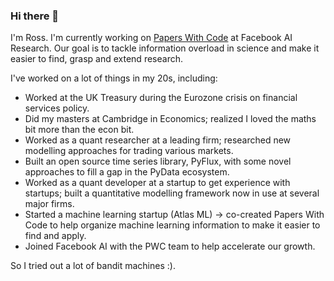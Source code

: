 ### Hi there 👋

I'm Ross. I'm currently working on [Papers With Code](http://www.paperswithcode.com) at Facebook AI Research. Our goal is to tackle information overload in science and make it easier to find, grasp and extend research.

I've worked on a lot of things in my 20s, including:

- Worked at the UK Treasury during the Eurozone crisis on financial services policy.
- Did my masters at Cambridge in Economics; realized I loved the maths bit more than the econ bit.
- Worked as a quant researcher at a leading firm; researched new modelling approaches for trading various markets.
- Built an open source time series library, PyFlux, with some novel approaches to fill a gap in the PyData ecosystem.
- Worked as a quant developer at a startup to get experience with startups; built a quantitative modelling framework now in use at several major firms.
- Started a machine learning startup (Atlas ML) -> co-created Papers With Code to help organize machine learning information to make it easier to find and apply.
- Joined Facebook AI with the PWC team to help accelerate our growth.

So I tried out a lot of bandit machines :).
